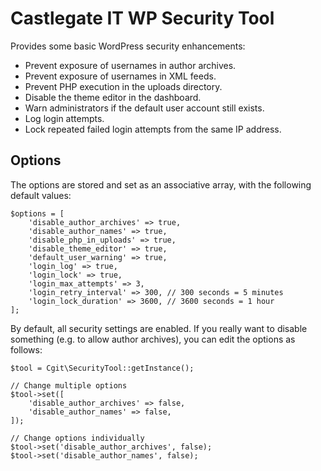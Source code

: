 # Castlegate IT WP Security Tool #

Provides some basic WordPress security enhancements:

*   Prevent exposure of usernames in author archives.
*   Prevent exposure of usernames in XML feeds.
*   Prevent PHP execution in the uploads directory.
*   Disable the theme editor in the dashboard.
*   Warn administrators if the default user account still exists.
*   Log login attempts.
*   Lock repeated failed login attempts from the same IP address.

## Options ##

The options are stored and set as an associative array, with the following default values:

    $options = [
        'disable_author_archives' => true,
        'disable_author_names' => true,
        'disable_php_in_uploads' => true,
        'disable_theme_editor' => true,
        'default_user_warning' => true,
        'login_log' => true,
        'login_lock' => true,
        'login_max_attempts' => 3,
        'login_retry_interval' => 300, // 300 seconds = 5 minutes
        'login_lock_duration' => 3600, // 3600 seconds = 1 hour
    ];

By default, all security settings are enabled. If you really want to disable something (e.g. to allow author archives), you can edit the options as follows:

    $tool = Cgit\SecurityTool::getInstance();

    // Change multiple options
    $tool->set([
        'disable_author_archives' => false,
        'disable_author_names' => false,
    ]);

    // Change options individually
    $tool->set('disable_author_archives', false);
    $tool->set('disable_author_names', false);
